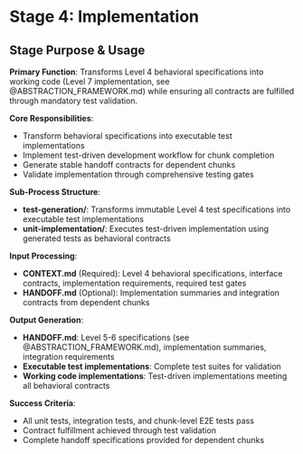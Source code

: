 # Stage 4: Implementation

## Stage Purpose & Usage

**Primary Function**: Transforms Level 4 behavioral specifications into working code (Level 7 implementation, see @ABSTRACTION_FRAMEWORK.md) while ensuring all contracts are fulfilled through mandatory test validation.

**Core Responsibilities**:
- Transform behavioral specifications into executable test implementations
- Implement test-driven development workflow for chunk completion
- Generate stable handoff contracts for dependent chunks
- Validate implementation through comprehensive testing gates

**Sub-Process Structure**:
- **test-generation/**: Transforms immutable Level 4 test specifications into executable test implementations
- **unit-implementation/**: Executes test-driven implementation using generated tests as behavioral contracts

**Input Processing**:
- **CONTEXT.md** (Required): Level 4 behavioral specifications, interface contracts, implementation requirements, required test gates
- **HANDOFF.md** (Optional): Implementation summaries and integration contracts from dependent chunks

**Output Generation**:
- **HANDOFF.md**: Level 5-6 specifications (see @ABSTRACTION_FRAMEWORK.md), implementation summaries, integration requirements
- **Executable test implementations**: Complete test suites for validation
- **Working code implementations**: Test-driven implementations meeting all behavioral contracts

**Success Criteria**:
- All unit tests, integration tests, and chunk-level E2E tests pass
- Contract fulfillment achieved through test validation
- Complete handoff specifications provided for dependent chunks